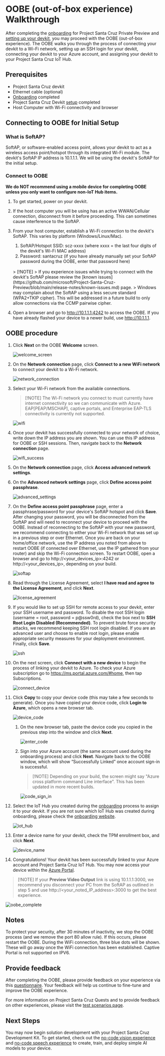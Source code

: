 # OOBE (out-of-box experience) Walkthrough

After completing the [onboarding](https://github.com/microsoft/Project-Santa-Cruz-Private-Preview/blob/main/user-guides/getting_started/azure-subscription-onboarding.md) for Project Santa Cruz Private Preview and [setting up your devkit](https://github.com/microsoft/Project-Santa-Cruz-Private-Preview/blob/main/user-guides/getting_started/devkit-unboxing-setup.md), you may proceed with the OOBE (out-of-box experience). The OOBE walks you through the process of connecting your devkit to a Wi-Fi network, setting up an SSH login for your devkit, connecting your devkit to your Azure account, and assigning your devkit to your Project Santa Cruz IoT Hub.  

## Prerequisites

- Project Santa Cruz devkit
- Ethernet cable (optional)
- [Onboarding](https://github.com/microsoft/Project-Santa-Cruz-Private-Preview/blob/main/user-guides/getting_started/azure-subscription-onboarding.md) completed
- Project Santa Cruz Devkit [setup](https://github.com/microsoft/Project-Santa-Cruz-Private-Preview/blob/main/user-guides/getting_started/devkit-unboxing-setup.md) completed
- Host Computer with Wi-Fi connectivity and browser

## Connecting to OOBE for Initial Setup

### What is SoftAP?

SoftAP, or software-enabled access point, allows your devkit to act as a wireless access point/hotspot through its integrated Wi-Fi module. The devkit's SoftAP IP address is 10.1.1.1. We will be using the devkit's SoftAP for the initial setup.

### Connect to OOBE

**We do NOT recommend using a mobile device for completing OOBE unless you only want to configure non-IoT Hub items.**

1. To get started, power on your devkit.

1. If the host computer you will be using has an active WWAN/Cellular connection, disconnect from it before proceeding.  This can sometimes cause interference to the SoftAP.

1. From your host computer, establish a Wi-Fi connection to the devkit's SoftAP. This varies by platform (Windows/Linux/Mac).

    1. SoftAP/Hotspot SSID: scz-xxxx    (where xxxx = the last four digits of the devkit's Wi-Fi MAC address)
    2. Password: santacruz              (if you have already manually set your SoftAP password during the OOBE, enter that password here)

    <br>
    > [!NOTE]
    > If you experience issues while trying to connect with the devkit's SoftAP please review the [known issues](https://github.com/microsoft/Project-Santa-Cruz-Preview/blob/main/release-notes/known-issues.md) page.
    > Windows may complain about the SoftAP using a less secure standard (WPA2+TKIP cipher). This will be addressed in a future build to only allow connections via the CCMP pairwise cipher.

1. Open a browser and go to http://10.1.1.1:4242 to access the OOBE. If you have already flashed your device to a newer build, use http://10.1.1.1.

## OOBE procedure

1. Click **Next** on the OOBE **Welcome** screen.  

    ![welcome_screen](./getting_started_images/oobe_welcome_screen.png)

1. On the **Network connection** page, click **Connect to a new WiFi network** to connect your devkit to a Wi-Fi network.

    ![network_connection](./getting_started_images/oobe_network_connection.png)

1. Select your Wi-Fi network from the available connections.

    >[!NOTE] The Wi-Fi network you connect to must currently have internet connectivity so we can communicate with Azure. EAP[PEAP/MSCHAP], captive portals, and Enterprise EAP-TLS connectivity is currently not supported.

    ![wifi](./getting_started_images/oobe_wifi.png)

1. Once your devkit has successfully connected to your network of choice, write down the IP address you are shown. You can use this IP address for OOBE or SSH sessions. Then, navigate back to the **Network connection** page.

    ![wifi_success](./getting_started_images/oobe_wifi_success.png)

1. On the **Network connection** page, click **Access advanced network settings**.

1. On the **Advanced network settings** page, click **Define access point passphrase**.

    ![advanced_settings](./getting_started_images/oobe_advanced_settings.PNG)

1. On the **Define access point passphrase** page, enter a passphrase/password for your device's SoftAP hotspot and click **Save**. After changing your password, you will be disconnected from the SoftAP and will need to reconnect your device to proceed with the OOBE. Instead of reconnecting to the SoftAP with your new password, we recommend connecting to either your Wi-Fi network that was set up in a previous step or over Ethernet. Once you are back on your home/office network, use the IP address you noted from above to restart OOBE (if connected over Ethernet, use the IP gathered from your router) and skip the Wi-Fi connection screen. To restart OOBE, open a browser and go to http://<your_devices_ip>:4242 or http://<your_devices_ip>, depending on your build.

    ![softap](./getting_started_images/oobe_softap.png)

1. Read through the License Agreement, select **I have read and agree to the License Agreement**, and click **Next**.

    ![license_agreement](./getting_started_images/oobe_license_agreement.png)

1. If you would like to set up SSH for remote access to your devkit, enter your SSH username and password. To disable the root SSH login (username = root, password = p@ssw0rd), check the box next to **SSH Root Login Disabled (Recommended)**. To prevent brute force security attacks, we recommend keeping SSH root login disabled. If you are an advanced user and choose to enable root login, please enable appropriate security measures for your deployment environment. Finally, click **Save**.  

    ![ssh](./getting_started_images/oobe_ssh.png)

1. On the next screen, click **Connect with a new device** to begin the process of linking your devkit to Azure.  To check your Azure subscription go to https://ms.portal.azure.com/#home, then tap Subscriptions. 

    ![connect_device](./getting_started_images/oobe_connect_device.png)

1. Click **Copy** to copy your device code (this may take a few seconds to generate). Once you have copied your device code, click **Login to Azure**, which opens a new browser tab.

    ![device_code](./getting_started_images/oobe_device_code.png)

    1. On the new browser tab, paste the device code you copied in the previous step into the window and click **Next**.

        ![enter_code](./getting_started_images/oobe_enter_code.png)

    1. Sign into your Azure account (the same account used during the onboarding process) and click **Next**. Navigate back to the OOBE window, which will show “Successfully Linked” once account sign-in is successful.
        >[!NOTE] Depending on your build, the screen might say "Azure cross platform command Line interface". This has been updated in more recent builds. 

        ![code_sign_in](./getting_started_images/oobe_code_sign_in.png)

1. Select the IoT Hub you created during the [onboarding](https://github.com/microsoft/Project-Santa-Cruz-Preview/blob/main/user-guides/getting_started/azure-subscription-onboarding.md) process to assign it to your devkit. If you are not sure which IoT Hub was created during onboarding, please check the [onboarding website](https://projectsantacruz.microsoft.com/).

    ![iot_hub](./getting_started_images/oobe_iot_hub.png)

1. Enter a device name for your devkit, check the TPM enrollment box, and click **Next**.  

    ![device_name](./getting_started_images/oobe_device_name.png)

1. Congratulations! Your devkit has been successfully linked to your Azure account and Project Santa Cruz IoT Hub. You may now access your device within the [Azure Portal](https://portal.azure.com/?feature.canmodifystamps=true&Microsoft_Azure_Iothub=aduprod&microsoft_azure_marketplace_ItemHideKey=Microsoft_Azure_ADUHidden#home).

  >[!NOTE] If your **Preview Video Output** link is using 10.1.1.1:3000, we recommend you disconnect your PC from the SoftAP as outlined in step 5 and use http://<your_noted_IP_address>:3000 to get the best experience.
  
   ![oobe_complete](./getting_started_images/oobe_complete.png)

## Notes

To protect your security, after 30 minutes of inactivity, we stop the OOBE process (and we remove the port 80 allow rule). If this occurs, please restart the OOBE.
During the WiFi connection, three blue dots will be shown.  These will go away once the WiFi connection has been established. 
Captive Portal is not supported on IPV6. 

## Provide feedback

After completing the OOBE, please provide feedback on your experience via this [questionnaire](https://forms.office.com/Pages/ResponsePage.aspx?id=v4j5cvGGr0GRqy180BHbRzoJxrXKT0dEvfQyxsA0h8lUOEpDRkxZSUFWMFc2SEZYMDBBSlVQMUZMMy4u). Your feedback will help us continue to fine-tune and improve the OOBE experience.

For more information on Project Santa Cruz Quests and to provide feedback on other experiences, please visit the [test scenarios page](https://github.com/microsoft/Project-Santa-Cruz-Private-Preview/blob/main/user-guides/general/test-scenarios.md).

## Next Steps

You may now begin solution development with your Project Santa Cruz Development Kit. To get started, check out the [no-code vision experience](https://github.com/microsoft/Project-Santa-Cruz-Private-Preview/blob/main/user-guides/prototyping/create-nocode-vision.md) and [no-code speech experience](https://github.com/microsoft/Project-Santa-Cruz-Private-Preview/blob/main/user-guides/prototyping/nocode-speech.md) to create, train, and deploy simple AI models to your device.
